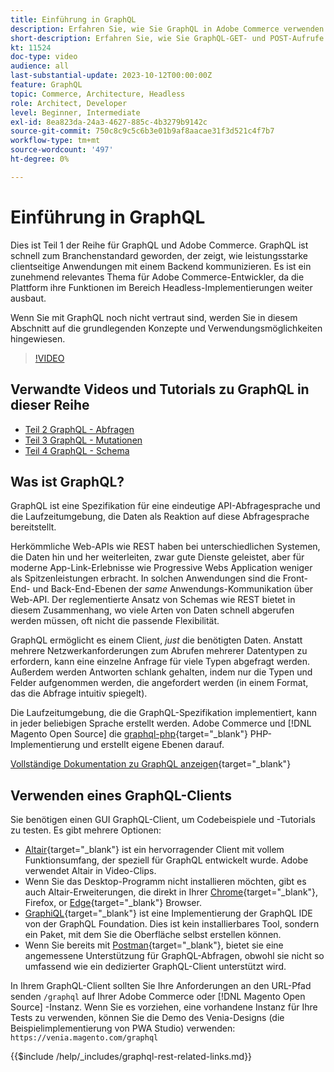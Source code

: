 ```yaml
---
title: Einführung in GraphQL
description: Erfahren Sie, wie Sie GraphQL in Adobe Commerce verwenden und [!DNL Magento Open Source]. Verwenden von GraphQL-GET- und POST-Aufrufen für Adobe Commerce und [!DNL Magento Open Source].
short-description: Erfahren Sie, wie Sie GraphQL-GET- und POST-Aufrufe für Adobe Commerce verwenden und [!DNL Magento Open Source].
kt: 11524
doc-type: video
audience: all
last-substantial-update: 2023-10-12T00:00:00Z
feature: GraphQL
topic: Commerce, Architecture, Headless
role: Architect, Developer
level: Beginner, Intermediate
exl-id: 8ea823da-24a3-4627-885c-4b3279b9142c
source-git-commit: 750c8c9c5c6b3e01b9af8aacae31f3d521c4f7b7
workflow-type: tm+mt
source-wordcount: '497'
ht-degree: 0%

---
```


# Einführung in GraphQL

Dies ist Teil 1 der Reihe für GraphQL und Adobe Commerce. GraphQL ist schnell zum Branchenstandard geworden, der zeigt, wie leistungsstarke clientseitige Anwendungen mit einem Backend kommunizieren. Es ist ein zunehmend relevantes Thema für Adobe Commerce-Entwickler, da die Plattform ihre Funktionen im Bereich Headless-Implementierungen weiter ausbaut.

Wenn Sie mit GraphQL noch nicht vertraut sind, werden Sie in diesem Abschnitt auf die grundlegenden Konzepte und Verwendungsmöglichkeiten hingewiesen.

>[!VIDEO](https://video.tv.adobe.com/v/3424117?learn=on)

## Verwandte Videos und Tutorials zu GraphQL in dieser Reihe

* [Teil 2 GraphQL - Abfragen](../graphql-rest/graphql-queries.md)
* [Teil 3 GraphQL - Mutationen](../graphql-rest/graphql-mutations.md)
* [Teil 4 GraphQL - Schema](../graphql-rest/graphql-schema.md)

## Was ist GraphQL?

GraphQL ist eine Spezifikation für eine eindeutige API-Abfragesprache und die Laufzeitumgebung, die Daten als Reaktion auf diese Abfragesprache bereitstellt.

Herkömmliche Web-APIs wie REST haben bei unterschiedlichen Systemen, die Daten hin und her weiterleiten, zwar gute Dienste geleistet, aber für moderne App-Link-Erlebnisse wie Progressive Webs Application weniger als Spitzenleistungen erbracht. In solchen Anwendungen sind die Front-End- und Back-End-Ebenen der _same_ Anwendungs-Kommunikation über Web-API. Der reglementierte Ansatz von Schemas wie REST bietet in diesem Zusammenhang, wo viele Arten von Daten schnell abgerufen werden müssen, oft nicht die passende Flexibilität.

GraphQL ermöglicht es einem Client, _just_ die benötigten Daten. Anstatt mehrere Netzwerkanforderungen zum Abrufen mehrerer Datentypen zu erfordern, kann eine einzelne Anfrage für viele Typen abgefragt werden. Außerdem werden Antworten schlank gehalten, indem nur die Typen und Felder aufgenommen werden, die angefordert werden (in einem Format, das die Abfrage intuitiv spiegelt).

Die Laufzeitumgebung, die die GraphQL-Spezifikation implementiert, kann in jeder beliebigen Sprache erstellt werden. Adobe Commerce und [!DNL Magento Open Source] die
[graphql-php](https://webonyx.github.io/graphql-php/){target="_blank"} PHP-Implementierung und erstellt eigene Ebenen darauf.

[Vollständige Dokumentation zu GraphQL anzeigen](https://graphql.org/learn){target="_blank"}

## Verwenden eines GraphQL-Clients

Sie benötigen einen GUI GraphQL-Client, um Codebeispiele und -Tutorials zu testen. Es gibt mehrere Optionen:

* [Altair](https://altairgraphql.dev/){target="_blank"} ist ein hervorragender Client mit vollem Funktionsumfang, der speziell für GraphQL entwickelt wurde. Adobe verwendet Altair in Video-Clips.
* Wenn Sie das Desktop-Programm nicht installieren möchten, gibt es auch Altair-Erweiterungen, die direkt in Ihrer
  [Chrome](https://chrome.google.com/webstore/detail/altair-graphql-client/flnheeellpciglgpaodhkhmapeljopja){target="_blank"}, Firefox, or [Edge](https://microsoftedge.microsoft.com/addons/detail/altair-graphql-client/kpggioiimijgcalmnfnalgglgooonopa){target="_blank"} Browser.
* [GraphiQL](https://github.com/graphql/graphiql/tree/main/packages/graphiql){target="_blank"} ist eine Implementierung der GraphQL IDE von der GraphQL Foundation. Dies ist kein installierbares Tool, sondern ein Paket, mit dem Sie die Oberfläche selbst erstellen können.
* Wenn Sie bereits mit [Postman](https://www.postman.com/){target="_blank"}, bietet sie eine angemessene Unterstützung für GraphQL-Abfragen, obwohl sie nicht so umfassend wie ein dedizierter GraphQL-Client unterstützt wird.

In Ihrem GraphQL-Client sollten Sie Ihre Anforderungen an den URL-Pfad senden `/graphql` auf Ihrer Adobe Commerce oder [!DNL Magento Open Source] -Instanz. Wenn Sie es vorziehen, eine vorhandene Instanz für Ihre Tests zu verwenden, können Sie die Demo des Venia-Designs (die Beispielimplementierung von PWA Studio) verwenden: `https://venia.magento.com/graphql`

{{$include /help/_includes/graphql-rest-related-links.md}}
